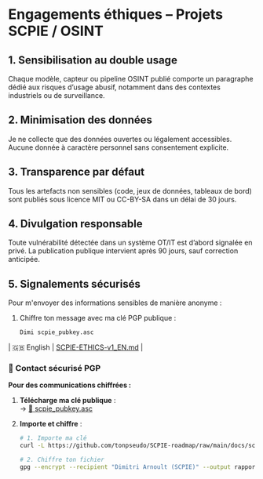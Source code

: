 #  Engagements éthiques – Projets SCPIE / OSINT


## 1. Sensibilisation au double usage  
Chaque modèle, capteur ou pipeline OSINT publié comporte un paragraphe dédié aux risques d’usage abusif, notamment dans des contextes industriels ou de surveillance.

## 2. Minimisation des données  
Je ne collecte que des données ouvertes ou légalement accessibles. Aucune donnée à caractère personnel sans consentement explicite.

## 3. Transparence par défaut  
Tous les artefacts non sensibles (code, jeux de données, tableaux de bord) sont publiés sous licence MIT ou CC-BY-SA dans un délai de 30 jours.

## 4. Divulgation responsable  
Toute vulnérabilité détectée dans un système OT/IT est d’abord signalée en privé. La publication publique intervient après 90 jours, sauf correction anticipée.

## 5. Signalements sécurisés  
Pour m'envoyer des informations sensibles de manière anonyme :  
1. Chiffre ton message avec ma clé PGP publique :  
   ```bash
   Dimi scpie_pubkey.asc

| 🇬🇧 English | [SCPIE-ETHICS-v1_EN.md](./SCPIE-ETHICS-v1_EN.md) |

### 🔐 Contact sécurisé PGP  
**Pour des communications chiffrées :**  

1. **Télécharge ma clé publique** :  
   → [📎 scpie_pubkey.asc](https://github.com/AtomicForesight/SCPIE-roadmap/raw/main/docs/scpie_pubkey.asc)  

2. **Importe et chiffre** :  
   ```bash
   # 1. Importe ma clé
   curl -L https://github.com/tonpseudo/SCPIE-roadmap/raw/main/docs/scpie_pubkey.asc | gpg --import
   
   # 2. Chiffre ton fichier
   gpg --encrypt --recipient "Dimitri Arnoult (SCPIE)" --output rapport.asc rapport.pdf
